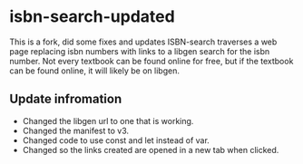 # isbn-search-updated
This is a fork, did some fixes and updates
ISBN-search traverses a web page replacing isbn numbers with links to a libgen search for the isbn number.
Not every textbook can be found online for free, but if the textbook can be found online, it will likely be on libgen.

## Update infromation

* Changed the libgen url to one that is working.
* Changed the manifest to v3.
* Changed code to use const and let instead of var.
* Changed so the links created are opened in a new tab when clicked.
